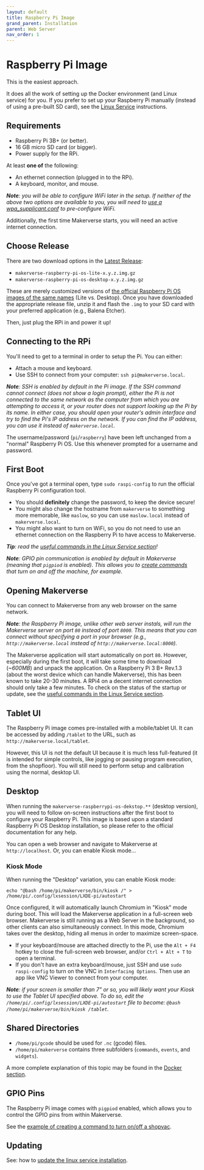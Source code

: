 ```yaml
---
layout: default
title: Raspberry Pi Image
grand_parent: Installation
parent: Web Server
nav_order: 1
---
```


# Raspberry Pi Image

This is the easiest approach.

It does all the work of setting up the Docker environment (and Linux service) for you. If you prefer to set up your Raspberry Pi manually (instead of using a pre-built SD card), see the [Linux Service](/installation/web-server/linux-service/) instructions.

## Requirements

- Raspberry Pi 3B+ (or better).
- 16 GB micro SD card (or bigger).
- Power supply for the RPi.

At least **one of** the following:

- An ethernet connection (plugged in to the RPi).
- A keyboard, monitor, and mouse.

_**Note**: you will be able to configure WiFi later in the setup. If neither of the above two options are available to you, you will need to [use a wpa_supplicant.conf](https://www.raspberrypi.org/documentation/configuration/wireless/headless.md) to pre-configure WiFi._

Additionally, the first time Makerverse starts, you will need an active internet connection.

## Choose Release

There are two download options in the [Latest Release](https://github.com/makermadecnc/makerverse/releases/latest/):

- `makerverse-raspberry-pi-os-lite-x.y.z.img.gz`
- `makerverse-raspberry-pi-os-desktop-x.y.z.img.gz`

These are merely customized versions of [the official Raspberry Pi OS images of the same names](https://www.raspberrypi.org/downloads/raspberry-pi-os/) (Lite vs. Desktop). Once you have downloaded the appropriate release file, unzip it and flash the `.img` to your SD card with your preferred application (e.g., Balena Etcher).

Then, just plug the RPi in and power it up!

## Connecting to the RPi

You'll need to get to a terminal in order to setup the Pi. You can either:

- Attach a mouse and keyboard.
- Use SSH to connect from your computer: `ssh pi@makerverse.local`.

_**Note**: SSH is enabled by default in the Pi image. If the SSH command cannot connect (does not show a login prompt), either the Pi is not connected to the same network as the computer from which you are attempting to access it, or your router does not support looking up the Pi by its name. In either case, you should open your router's admin interface and try to find the Pi's IP address on the network. If you can find the IP address, you can use it instead of `makerverse.local`._

The username/password (`pi`/`raspberry`) have been left unchanged from a "normal" Raspberry Pi OS. Use this whenever prompted for a username and password.

## First Boot

Once you've got a terminal open, type `sudo raspi-config` to run the official Raspberry Pi configuration tool.

- You should **definitely** change the password, to keep the device secure!
- You might also change the hostname from `makerverse` to something more memorable, like `maslow`, so you can use `maslow.local` instead of `makerverse.local`.
- You might also want to turn on WiFi, so you do not need to use an ethernet connection on the Raspberry Pi to have access to Makerverse.

_**Tip**: read the [useful commands in the Linux Service section](/installation/web-server/linux-service/#useful-commands)!_

_**Note**: GPIO pin communication is enabled by default in Makerverse (meaning that `pigpiod` is enabled). This allows you to [create commands](/features/commands/) that turn on and off the machine, for example._

## Opening Makerverse

You can connect to Makerverse from any web browser on the same network.

_**Note**: the Raspberry Pi image, unlike other web server instals, will run the Makerverse server on port `80` instead of port `8000`. This means that you can connect without specifying a port in your browser (e.g., `http://makerverse.local` instead of `http://makerverse.local:8000`)._

The Makerverse application will start automatically on port `80`. However, especially during the first boot, it will take some time to download (_~600MB_) and unpack the application. On a Raspberry Pi 3 B+ Rev.1.3 (about the  worst device which can handle Makerverse), this has been known to take 20-30 minutes. A RPi4 on a decent internet connection should only take a few minutes. To check on the status of the startup or update, see the [useful commands in the Linux Service section](/installation/web-server/linux-service/#useful-commands).

## Tablet UI

The Raspberry Pi image comes pre-installed with a mobile/tablet UI. It can be accessed by adding `/tablet` to the URL, such as `http://makerverse.local/tablet`.

However, this UI is not the default UI because it is much less full-featured (it is intended for simple controls, like jogging or pausing program execution, from the shopfloor). You will still need to perform setup and calibration using the normal, desktop UI.

## Desktop

When running the `makerverse-raspberrypi-os-dekstop.**` (desktop version), you will need to follow on-screen instructions after the first boot to configure your Raspberry Pi. This image is based upon a standard Raspberry Pi OS Desktop installation, so please refer to the official documentation for any help.

You can open a web browser and navigate to Makerverse at `http://localhost`. Or, you can enable Kiosk mode...

### Kiosk Mode

When running the "Desktop" variation, you can enable Kiosk mode:

```
echo "@bash /home/pi/makerverse/bin/kiosk /" > /home/pi/.config/lxsession/LXDE-pi/autostart
```

Once configured, it will automatically launch Chromium in "Kiosk" mode during boot. This will load the Makerverse application in a full-screen web browser. Makerverse is still running as a Web Server in the background, so other clients can also simultaneously connect. In this mode, Chromium takes over the desktop, hiding all menus in order to maximize screen-space.

- If your keyboard/mouse are attached directly to the Pi, use the `Alt + F4` hotkey to close the full-screen web browser, and/or `Ctrl + Alt + T` to open a terminal.
- If you don't have an extra keyboard/mouse, just SSH and use `sudo raspi-config` to turn on the VNC in `Interfacing Options`. Then use an app like VNC Viewer to connect from your computer.

_**Note**: if your screen is smaller than 7" or so, you will likely want your Kiosk to use the Tablet UI specified above. To do so, edit the `/home/pi/.config/lxsession/LXDE-pi/autostart` file to become: `@bash /home/pi/makerverse/bin/kiosk /tablet`._

## Shared Directories

- `/home/pi/gcode` should be used for `.nc` (gcode) files.
- `/home/pi/makerverse` contains three subfolders (`commands`, `events`, and `widgets`).

A more complete explanation of this topic may be found in the [Docker section](/installation/web-server/docker/#shared-directories).

## GPIO Pins

The Raspberry Pi image comes with `pigpiod` enabled, which allows you to control the GPIO pins from within Makerverse.

See the [example of creating a command to turn on/off a shopvac](/features/commands/#create-the-command).

## Updating

See: how to [update the linux service installation](/installation/web-server/linux-service/#updating).
